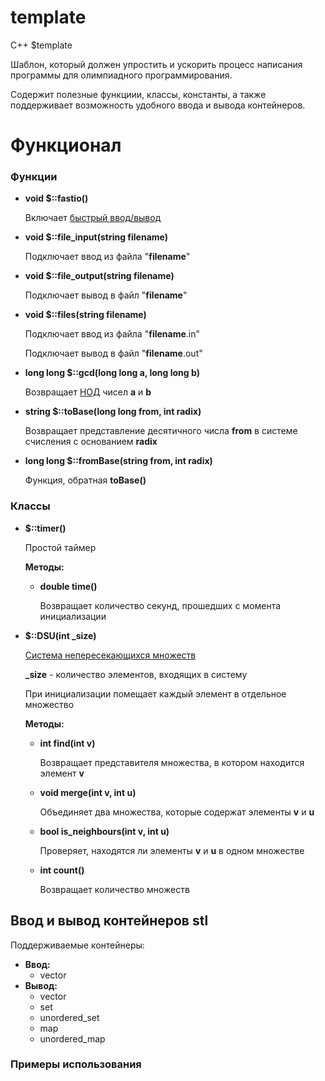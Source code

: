 # template
C++ $template

Шаблон, который должен упростить и ускорить процесс написания программы для олимпиадного программирования.

Содержит полезные функциии, классы, константы, а также поддерживает возможность удобного ввода и вывода контейнеров. 

# Функционал

### Функции

* **void $::fastio()**

  Включает [быстрый ввод/вывод](https://codeforces.com/blog/entry/5217?locale=ru)
  
* **void $::file_input(string filename)**
  
  Подключает ввод из файла "**filename**"
  
* **void $::file_output(string filename)**
  
  Подключает вывод в файл "**filename**"

* **void $::files(string filename)**

  Подключает ввод из файла "**filename**.in"
  
  Подключает вывод в файл "**filename**.out"

* **long long $::gcd(long long a, long long b)**

  Возвращает [НОД](https://e-maxx.ru/algo/euclid_algorithm) чисел **a** и **b**
  
* **string $::toBase(long long from, int radix)**
  
  Возвращает представление десятичного числа **from** в системе счисления с основанием **radix**
  
* **long long $::fromBase(string from, int radix)**

  Функция, обратная **toBase()**
  
### Классы

 * **$::timer()**
 
    Простой таймер
    
    **Методы:**
    
      * **double time()**
      
        Возвращает количество секунд, прошедших с момента инициализации
        
 * **$::DSU(int _size)**
 
   [Система непересекающихся множеств](https://e-maxx.ru/algo/dsu)
   
   **_size** - количество элементов, входящих в систему
   
   При инициализации помещает каждый элемент в отдельное множество
   
   **Методы:**
   
    * **int find(int v)**
    
      Возвращает представителя множества, в котором находится элемент **v**
      
    * **void merge(int v, int u)**
    
      Объединяет два множества, которые содержат элементы **v** и **u**
      
    * **bool is_neighbours(int v, int u)**
    
      Проверяет, находятся ли элементы **v** и **u** в одном множестве
      
    * **int count()**
    
      Возвращает количество множеств
      
      
## Ввод и вывод контейнеров stl

Поддерживаемые контейнеры:
 * **Ввод:**
   * vector
 * **Вывод:**
   * vector
   * set
   * unordered_set
   * map
   * unordered_map
    
### Примеры использования

   
